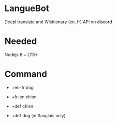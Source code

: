 # LangueBot
Deepl translate and Wikitionary (en, fr) API on discord

# Needed
Nodejs 8.~ LTS+

# Command
* +en-fr dog
* +fr-en chien

* +def chien 
* +def dog (in #anglais only)